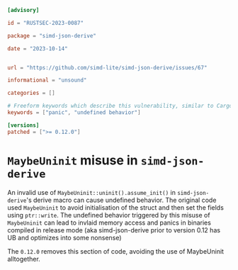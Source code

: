 ```toml
[advisory]

id = "RUSTSEC-2023-0087"

package = "simd-json-derive"

date = "2023-10-14"


url = "https://github.com/simd-lite/simd-json-derive/issues/67"

informational = "unsound"

categories = []

# Freeform keywords which describe this vulnerability, similar to Cargo (optional)
keywords = ["panic", "undefined behavior"]

[versions]
patched = [">= 0.12.0"]
```

# `MaybeUninit` misuse in `simd-json-derive`

An invalid use of `MaybeUninit::uninit().assume_init()` in `simd-json-derive`'s derive macro can cause undefined behavior. The original code used `MaybeUninit` to avoid initialisation of the struct and then set the fields using `ptr::write`. The undefined behavior triggered by this misuse of `MaybeUninit` can lead to invlaid memory access and panics in binaries compiled in release mode (aka simd-json-derive prior to version 0.12 has UB and optimizes into some nonsense)

The `0.12.0` removes this section of code, avoiding the use of MaybeUninit alltogether.
